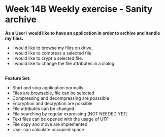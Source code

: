 # Week 14B Weekly exercise - Sanity archive

<b>As a User I would like to have an application in order to archive and handle my files.</b>
<ul>
<li>I would like to browse my files on drive.</li>
<li>I would like to compress a selected file.</li>
<li>I would like to crypt a selected file.</li>
<li>I would like to change the file attributes in a dialog.</li>
</ul>
<br>
<b>Feature Set:</b>
<ul>
<li>Start and stop application normally</li>
<li>Files are browsable, file can be selected</li>
<li>Compressing and decompressing are posssible</li>
<li>Encryption and decryption are possible</li>
<li>File attributes can be changed</li>
<li>File searching by regular expressing (NOT NEEDED YET)</li>
<li>Text files can be opened with the usage of UTF</li>
<li>File copy and move are implemented</li>
<li>User can calculate occupied space</li>
</ul>
